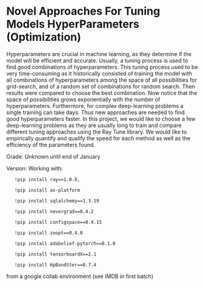# Novel Approaches For Tuning Models HyperParameters (Optimization)
Hyperparameters are crucial in machine learning, as they determine if the model will be efficient and accurate. Usually, a tuning process is used to find good combinations of hyperparameters. This tuning process used to be very time-consuming as it historically consisted of training the model with all combinations of hyperparameters among the space of all possibilities for grid-search, and of a random set of combinations for random search. Then results were compared to choose the best combination. Now notice that the space of possibilities grows exponentially with the number of hyperparameters. Furthermore, for complex deep-learning problems a single training can take days. 
Thus new approaches are needed to find good hyperparameters faster.
In this project, we would like to choose a few deep-learning problems as they are usually long to train and compare different tuning approaches using the Ray Tune library. We would like to empirically quantify and qualify the speed for each method as well as the efficiency of the parameters found. 

Grade: Unknown until end of January

Version: Working with:
        
       !pip install ray==1.0.0,
        
       !pip install ax-platform
       
       !pip install sqlalchemy==1.3.19  
        
       !pip install nevergrad==0.4.2
       
       !pip install configspace==0.4.15
       
       !pip install zoopt==0.4.0
       
       !pip install adabelief-pytorch==0.1.0
       
       !pip install tensorboardX==2.1
       
       !pip install HpBandSter==0.7.4
from a google collab environment (see IMDB in first batch)
